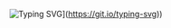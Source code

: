 <div align="center" >

![Typing SVG](https://readme-typing-svg.demolab.com?font=IM+Fell+DW+Pica+SC&weight=500&size=22&pause=1000&color=800F0C&background=FFFFFF00&width=435&lines=+Hi+there%2C+I'm+Gabriela+Caligares!+%F0%9F%96%96)](https://git.io/typing-svg))

</div>
